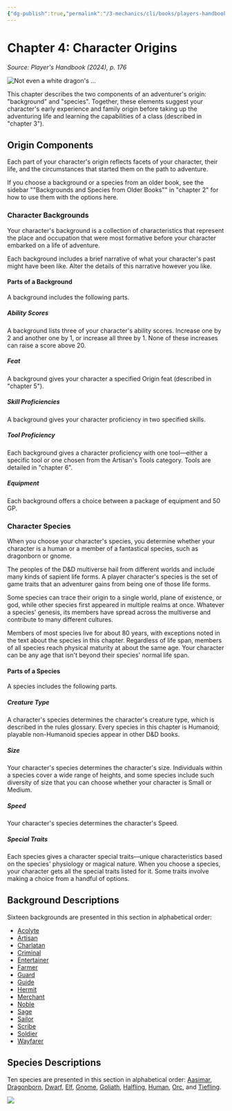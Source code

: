 ```yaml
---
{"dg-publish":true,"permalink":"/3-mechanics/cli/books/players-handbook-2024/05-chapter-4-character-origins/","tags":["ttrpg-cli/compendium/src/5e/xphb"],"noteIcon":""}
---
```


# Chapter 4: Character Origins
*Source: Player's Handbook (2024), p. 176* 

![Not even a white dragon's ...](3-Mechanics/CLI/books/players-handbook-2024/img/127-05-001-laeral-drizzt-vajra.webp#center "Not even a white dragon's wrath can chill these heroes of the Forgotten Realms: Laeral Silverhand, Drizzt Do'Urden, and Vajra Safahr")

This chapter describes the two components of an adventurer's origin: "background" and "species". Together, these elements suggest your character's early experience and family origin before taking up the adventuring life and learning the capabilities of a class (described in "chapter 3").

## Origin Components

Each part of your character's origin reflects facets of your character, their life, and the circumstances that started them on the path to adventure.

If you choose a background or a species from an older book, see the sidebar ""Backgrounds and Species from Older Books"" in "chapter 2" for how to use them with the options here.

### Character Backgrounds

Your character's background is a collection of characteristics that represent the place and occupation that were most formative before your character embarked on a life of adventure.

Each background includes a brief narrative of what your character's past might have been like. Alter the details of this narrative however you like.

#### Parts of a Background

A background includes the following parts.

##### Ability Scores

A background lists three of your character's ability scores. Increase one by 2 and another one by 1, or increase all three by 1. None of these increases can raise a score above 20.

##### Feat

A background gives your character a specified Origin feat (described in "chapter 5").

##### Skill Proficiencies

A background gives your character proficiency in two specified skills.

##### Tool Proficiency

Each background gives a character proficiency with one tool—either a specific tool or one chosen from the Artisan's Tools category. Tools are detailed in "chapter 6".

##### Equipment

Each background offers a choice between a package of equipment and 50 GP.

### Character Species

When you choose your character's species, you determine whether your character is a human or a member of a fantastical species, such as dragonborn or gnome.

The peoples of the D&D multiverse hail from different worlds and include many kinds of sapient life forms. A player character's species is the set of game traits that an adventurer gains from being one of those life forms.

Some species can trace their origin to a single world, plane of existence, or god, while other species first appeared in multiple realms at once. Whatever a species' genesis, its members have spread across the multiverse and contribute to many different cultures.

Members of most species live for about 80 years, with exceptions noted in the text about the species in this chapter. Regardless of life span, members of all species reach physical maturity at about the same age. Your character can be any age that isn't beyond their species' normal life span.

#### Parts of a Species

A species includes the following parts.

##### Creature Type

A character's species determines the character's creature type, which is described in the rules glossary. Every species in this chapter is Humanoid; playable non-Humanoid species appear in other D&D books.

##### Size

Your character's species determines the character's size. Individuals within a species cover a wide range of heights, and some species include such diversity of size that you can choose whether your character is Small or Medium.

##### Speed

Your character's species determines the character's Speed.

##### Special Traits

Each species gives a character special traits—unique characteristics based on the species' physiology or magical nature. When you choose a species, your character gets all the special traits listed for it. Some traits involve making a choice from a handful of options.

## Background Descriptions

Sixteen backgrounds are presented in this section in alphabetical order:

- [Acolyte](3-Mechanics/CLI/backgrounds/acolyte-xphb.md)  
- [Artisan](3-Mechanics/CLI/backgrounds/artisan-xphb.md)  
- [Charlatan](3-Mechanics/CLI/backgrounds/charlatan-xphb.md)  
- [Criminal](3-Mechanics/CLI/backgrounds/criminal-xphb.md)  
- [Entertainer](3-Mechanics/CLI/backgrounds/entertainer-xphb.md)  
- [Farmer](3-Mechanics/CLI/backgrounds/farmer-xphb.md)  
- [Guard](3-Mechanics/CLI/backgrounds/guard-xphb.md)  
- [Guide](3-Mechanics/CLI/backgrounds/guide-xphb.md)  
- [Hermit](3-Mechanics/CLI/backgrounds/hermit-xphb.md)  
- [Merchant](3-Mechanics/CLI/backgrounds/merchant-xphb.md)  
- [Noble](3-Mechanics/CLI/backgrounds/noble-xphb.md)  
- [Sage](3-Mechanics/CLI/backgrounds/sage-xphb.md)  
- [Sailor](3-Mechanics/CLI/backgrounds/sailor-xphb.md)  
- [Scribe](3-Mechanics/CLI/backgrounds/scribe-xphb.md)  
- [Soldier](3-Mechanics/CLI/backgrounds/soldier-xphb.md)  
- [Wayfarer](3-Mechanics/CLI/backgrounds/wayfarer-xphb.md)  

## Species Descriptions

Ten species are presented in this section in alphabetical order: [Aasimar](3-Mechanics/CLI/races/aasimar-xphb.md), [Dragonborn](3-Mechanics/CLI/races/dragonborn-xphb.md), [Dwarf](3-Mechanics/CLI/races/dwarf-xphb.md), [Elf](3-Mechanics/CLI/races/elf-xphb.md), [Gnome](3-Mechanics/CLI/races/gnome-xphb.md), [Goliath](3-Mechanics/CLI/races/goliath-xphb.md), [Halfling](3-Mechanics/CLI/races/halfling-xphb.md), [Human](3-Mechanics/CLI/races/human-xphb.md), [Orc](3-Mechanics/CLI/races/orc-xphb.md), and [Tiefling](3-Mechanics/CLI/races/tiefling-xphb.md).

![](3-Mechanics/CLI/books/players-handbook-2024/img/153-05-027-map-decoration.webp#center)